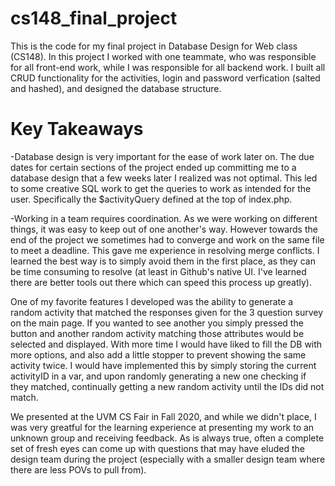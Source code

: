 # cs148_final_project
This is the code for my final project in Database Design for Web class (CS148). In this project I worked with one teammate, who was responsible for all front-end work, while I was responsible for all backend work. I built all CRUD functionality for the activities, login and password verfication (salted and hashed), and designed the database structure. 

# Key Takeaways
-Database design is very important for the ease of work later on. The due dates for certain sections of the project ended up committing me to a database design that a few weeks later I realized was not optimal. This led to some creative SQL work to get the queries to work as intended for the user. Specifically the $activityQuery defined at the top of index.php.

-Working in a team requires coordination. As we were working on different things, it was easy to keep out of one another's way. However towards the end of the project we sometimes had to converge and work on the same file to meet a deadline. This gave me experience in resolving merge conflicts. I learned the best way is to simply avoid them in the first place, as they can be time consuming to resolve (at least in Github's native UI. I've learned there are better tools out there which can speed this process up greatly).




One of my favorite features I developed was the ability to generate a random activity that matched the responses given for the 3 question survey on the main page. If you wanted to see another you simply pressed the button and another random activity matching those attributes would be selected and displayed. With more time I would have liked to fill the DB with more options, and also add a little stopper to prevent showing the same activity twice. I would have implemented this by simply storing the current activityID in a var, and upon randomly generating a new one checking if they matched, continually getting a new random activity until the IDs did not match.

We presented at the UVM CS Fair in Fall 2020, and while we didn't place, I was very greatful for the learning experience at presenting my work to an unknown group and receiving feedback. As is always true, often a complete set of fresh eyes can come up with questions that may have eluded the design team during the project (especially with a smaller design team where there are less POVs to pull from).
